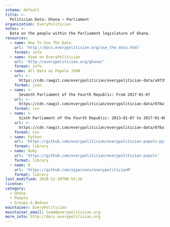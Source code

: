 ```yaml
---
schema: default
title: >-
  Politician Data: Ghana — Parliament
organization: EveryPolitician
notes: >-
  Data on the people within the Parliament legislature of Ghana.
resources:
  - name: How To Use The Data
    url: 'http://docs.everypolitician.org/use_the_data.html'
    format: info
  - name: View on EveryPolitician
    url: 'http://everypolitician.org/ghana/'
    format: info
  - name: All Data as Popolo JSON
    url: >-
      https://cdn.rawgit.com/everypolitician/everypolitician-data/a9f393530ab30faa1b2a4350115fd4da71a75500/data/Ghana/Parliament/ep-popolo-v1.0.json
    format: json
  - name: >-
      Seventh Parliament of the Fourth Republic: From 2017-01-07
    url: >-
      https://cdn.rawgit.com/everypolitician/everypolitician-data/078a15832d9a990740b955ca7e45794152b6af01/data/Ghana/Parliament/term-7.csv
    format: csv
  - name: >-
      Sixth Parliament of the Fourth Republic: 2013-01-07 to 2017-01-06
    url: >-
      https://cdn.rawgit.com/everypolitician/everypolitician-data/078a15832d9a990740b955ca7e45794152b6af01/data/Ghana/Parliament/term-6.csv
    format: csv
  - name: Python
    url: 'https://github.com/everypolitician/everypolitician-popolo-python'
    format: library
  - name: Ruby
    url: 'https://github.com/everypolitician/everypolitician-popolo'
    format: library
  - name: R
    url: 'https://github.com/ajparsons/everypoliticianR'
    format: library
last_modified: 2018-11-19T08:53:26
license: ''
category:
  - Ghana
  - People
  - Groups & Bodies
maintainer: EveryPolitician
maintainer_email: team@everypolitician.org
more_info: http://docs.everypolitician.org
---
```

